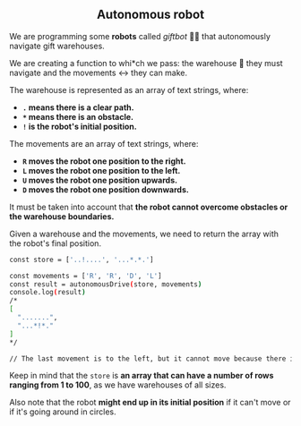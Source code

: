 <h2 align="center">Autonomous robot</h2>

We are programming some **robots** called _giftbot_ 🤖🎁 that autonomously navigate gift warehouses.

We are creating a function to whi\*ch we pass: the warehouse 🏬 they must navigate and the movements ↔️ they can make.

The warehouse is represented as an array of text strings, where:

- **`.` means there is a clear path.**
- **`*` means there is an obstacle.**
- **`!` is the robot's initial position.**

The movements are an array of text strings, where:

- **`R` moves the robot one position to the right.**
- **`L` moves the robot one position to the left.**
- **`U` moves the robot one position upwards.**
- **`D` moves the robot one position downwards.**

It must be taken into account that **the robot cannot overcome obstacles or the warehouse boundaries.**

Given a warehouse and the movements, we need to return the array with the robot's final position.

```sh
const store = ['..!....', '...*.*.']

const movements = ['R', 'R', 'D', 'L']
const result = autonomousDrive(store, movements)
console.log(result)
/*
[
  ".......",
  "...*!*."
]
*/

// The last movement is to the left, but it cannot move because there is an obstacle.
```

Keep in mind that the `store` is **an array that can have a number of rows ranging from 1 to 100**, as we have warehouses of all sizes.

Also note that the robot **might end up in its initial position** if it can't move or if it's going around in circles.
